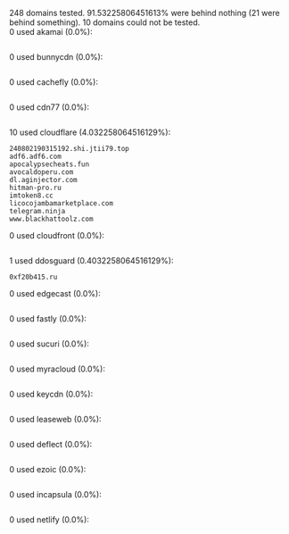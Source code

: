 248 domains tested. 91.53225806451613% were behind nothing (21 were behind something). 10 domains could not be tested.<br>
0 used akamai (0.0%):
```

```

0 used bunnycdn (0.0%):
```

```

0 used cachefly (0.0%):
```

```

0 used cdn77 (0.0%):
```

```

10 used cloudflare (4.032258064516129%):
```
240802190315192.shi.jtii79.top
adf6.adf6.com
apocalypsecheats.fun
avocaldoperu.com
dl.aginjector.com
hitman-pro.ru
imtoken8.cc
licocojambamarketplace.com
telegram.ninja
www.blackhattoolz.com
```

0 used cloudfront (0.0%):
```

```

1 used ddosguard (0.4032258064516129%):
```
0xf20b415.ru
```

0 used edgecast (0.0%):
```

```

0 used fastly (0.0%):
```

```

0 used sucuri (0.0%):
```

```

0 used myracloud (0.0%):
```

```

0 used keycdn (0.0%):
```

```

0 used leaseweb (0.0%):
```

```

0 used deflect (0.0%):
```

```

0 used ezoic (0.0%):
```

```

0 used incapsula (0.0%):
```

```

0 used netlify (0.0%):
```

```
